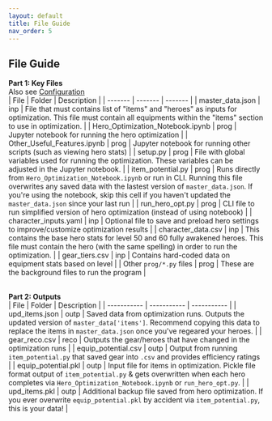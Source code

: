```yaml
---
layout: default
title: File Guide
nav_order: 5
---
```


## File Guide

<b>Part 1:  Key Files </b>
<br> Also see [Configuration](input_file_setup.html)
<br>
| File | Folder | Description |
| ------- | ------- | ------- |
| master_data.json | inp | File that must contains list of "items" and "heroes" as inputs for optimization.  This file must contain all equipments within the "items" section to use in optimization. |
| Hero_Optimization_Notebook.ipynb | prog | Jupyter notebook for running the hero optimization |
| Other_Useful_Features.ipynb | prog | Jupyter notebook for running other scripts (such as viewing hero stats) |
| setup.py | prog | File with global variables used for running the optimization.  These variables can be adjusted in the Jupyter notebook. |
| item_potential.py | prog | Runs directly from `Hero_Optimization_Notebook.ipynb` or run in CLI.  Running this file overwrites any saved data with the lastest version of `master_data.json`.  If you're using the notebook, skip this cell if you haven't updated the `master_data.json` since your last run |
| run_hero_opt.py | prog | CLI file to run simplified version of hero optimization (instead of using notebook) |
| character_inputs.yaml | inp | Optional file to save and preload hero settings to improve/customize optimization results |
| character_data.csv | inp | This contains the base hero stats for level 50 and 60 fully awakened heroes.  This file must contain the hero (with the same spelling) in order to run the optimization. |
| gear_tiers.csv | inp | Contains hard-coded data on equipment stats based on level |
| Other `prog/*.py` files | prog | These are the background files to run the program |

<br><b>Part 2:  Outputs </b>
<br>
| File | Folder | Description |
| ----------- | ----------- | ----------- |
| upd_items.json | outp | Saved data from optimization runs.  Outputs the updated version of `master_data['items']`.  Recommend copying this data to replace the items in `master_data.json` once you've regeared your heroes. |
| gear_reco.csv | reco | Outputs the gear/heroes that have changed in the optimization runs |
| equip_potential.csv | outp | Output from running `item_potential.py` that saved gear into `.csv` and provides efficiency ratings |
| equip_potential.pkl | outp | Input file for items in optimization.  Pickle file format output of `item_potential.py` & gets overwritten when each hero completes via `Hero_Optimization_Notebook.ipynb` or `run_hero_opt.py`. |
| upd_items.pkl | outp | Additional backup file saved from hero optimization. If you ever overwrite `equip_potential.pkl` by accident via `item_potential.py`, this is your data! |
